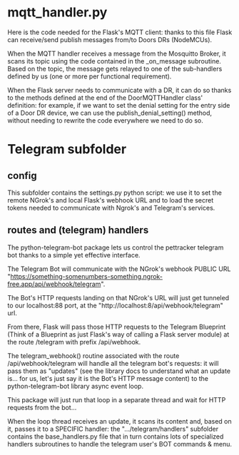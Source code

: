 # mqtt_handler.py

Here is the code needed for the Flask's MQTT client: 
thanks to this file Flask can receive/send publish messages from/to Doors DRs (NodeMCUs).

When the MQTT handler receives a message from the Mosquitto Broker,
it scans its topic using the code contained in the _on_message subroutine.
Based on the topic, the message gets relayed to one of the sub-handlers defined by us
(one or more per functional requirement).

When the Flask server needs to communicate with a DR, it can do so thanks to the
methods defined at the end of the DoorMQTTHandler class' definition: for example,
if we want to set the denial setting for the entry side of a Door DR device, we can use
the publish_denial_setting() method, without needing to rewrite the code
everywhere we need to do so.

# Telegram subfolder
## config
This subfolder contains the settings.py python script: we use it to set the remote NGrok's and local Flask's webhook URL
and to load the secret tokens needed to communicate with Ngrok's and Telegram's services.
## routes and (telegram) handlers
The python-telegram-bot package lets us control the pettracker telegram bot thanks to a simple yet effective interface. 

The Telegram Bot will communicate with the NGrok's webhook PUBLIC URL "https://something-somenumbers-something.ngrok-free.app/api/webhook/telegram".

The Bot's HTTP requests landing on that NGrok's URL will just get tunneled to our localhost:88 port, at the "http://localhost:8/api/webhook/telegram" url. 

From there, Flask will pass those HTTP requests to the Telegram Blueprint (Think of a Blueprint as just Flask's way of calling a Flask server module) at the route /telegram with prefix /api/webhook. 

The telegram_webhook() routine associated with the route /api/webhook/telegram will handle all the telegram bot's requests:
it will pass them as "updates" (see the library docs to understand what an update is... for us, let's just say it is the Bot's HTTP message content)
to the python-telegram-bot library async event loop.

This package will just run that loop in a separate thread and wait for HTTP requests from the bot...

When the loop thread receives an update, it scans its content and, based on it, passes it to a SPECIFIC handler:
the ".../telegram/handlers" subfolder contains the base_handlers.py file that in turn contains lots of specialized handlers subroutines
to handle the telegram user's BOT commands & menu.


